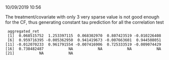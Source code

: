 10/09/2019 10:56

The treatment/covariate with only 3 very sparse value is not good enough for the CF, thus generating constant tau prediction for all the correlation test

     aggregated_ret
     [1]  0.068515752  1.253397115  0.068302970  0.807423519 -0.010226408
     [6]  0.959716395 -0.005362950  0.941419673 -0.007663601  0.944508051
    [11] -0.012070233  0.961791554 -0.007416906  0.725333519 -0.009074429
    [16]  0.738482487           NA           NA           NA           NA
    [21]           NA           NA
 
